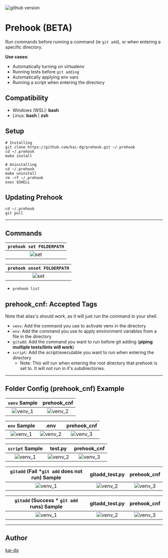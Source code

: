 ![github version](https://d25lcipzij17d.cloudfront.net/badge.svg?id=gh&type=6&v=0.0.1&x2=0)
# Prehook (BETA)
Run commands before running a command (ie `git add`), or when entering a specific directory.

**Use cases**:
 - Automatically turning on virtualenv
 - Running tests before `git adding`
 - Automatically applying env vars
 - Running a script when entering the directory
 
## Compatibility
 - Windows (WSL): **bash**
 - Linux: **bash** | **zsh**
 
## Setup
```
# Installing
git clone https://github.com/kai-dg/prehook.git ~/.prehook
cd ~/.prehook
make install

# Uninstalling
cd ~/.prehook
make uninstall
rm -rf ~/.prehook
exec $SHELL
```

## Updating Prehook
```
cd ~/.prehook
git pull
```

---

## Commands

`prehook set FOLDERPATH`   |
:-------------------------:|
![set](../assets/images/prehook_set.gif) |


`prehook unset FOLDERPATH`   |
:-------------------------:|
![set](../assets/images/prehook_unset.gif) |

- `prehook list`

## prehook_cnf: Accepted Tags
Note that alias's should work, as it will just run the command in your shell.

- `venv`: Add the command you use to activate venv in the directory
- `env`: Add the command you use to apply environment variables from a file in the directory
- `gitadd`: Add the command you want to run before git adding (**piping multiple tests/lints will work**)
- `script`: Add the script/executable you want to run when entering the directory
  - Note: This will run when entering the root directory that prehook is set to. It will not run in it's subdirectories.
---

## Folder Config (prehook_cnf) Example

`venv` Sample             |  prehook_cnf
:-------------------------:|:-------------------------:
![venv_1](../assets/images/prehook_venv.gif)  |  ![venv_2](../assets/images/prehook_venv_settings.png)


`env` Sample             |  .env  |  prehook_cnf
:-------------------------:|:-------------------------:|:-------------------------:
![venv_1](../assets/images/prehook_env.gif)  | ![venv_2](../assets/images/prehook_env_contents.png) |  ![venv_3](../assets/images/prehook_env_settings.png)


`script` Sample             |  test.py  |  prehook_cnf
:-------------------------:|:-------------------------:|:-------------------------:
![venv_1](../assets/images/prehook_script.gif)  | ![venv_2](../assets/images/prehook_script_content.png) |  ![venv_3](../assets/images/prehook_script_settings.png)


`gitadd` (Fail *`git add` does not run) Sample             |  gitadd_test.py  |  prehook_cnf
:-------------------------:|:-------------------------:|:-------------------------:
![venv_1](../assets/images/prehook_gadd_fail.gif)  | ![venv_2](../assets/images/prehook_gadd_test_fail.png) |  ![venv_3](../assets/images/prehook_gadd_cnf.png)


`gitadd` (Success * `git add` runs) Sample             |  gitadd_test.py  |  prehook_cnf
:-------------------------:|:-------------------------:|:-------------------------:
![venv_1](../assets/images/prehook_gadd_success.gif)  | ![venv_2](../assets/images/prehook_gadd_test_success.png) |  ![venv_3](../assets/images/prehook_gadd_cnf.png)

---

## Author
[kai-dg](https://github.com/kai-dg)
